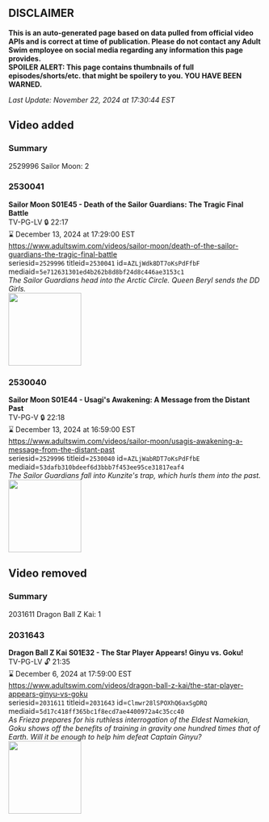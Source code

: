 ## DISCLAIMER
**This is an auto-generated page based on data pulled from official video APIs and is correct at time of publication. Please do not contact any Adult Swim employee on social media regarding any information this page provides.**  
**SPOILER ALERT: This page contains thumbnails of full episodes/shorts/etc. that might be spoilery to you. YOU HAVE BEEN WARNED.**  

_Last Update: November 22, 2024 at 17:30:44 EST_
## Video added
### Summary
2529996 Sailor Moon: 2  
### 2530041
**Sailor Moon S01E45 - Death of the Sailor Guardians: The Tragic Final Battle**  
TV-PG-LV 🔒 22:17  
⌛ December 13, 2024 at 17:29:00 EST  
https://www.adultswim.com/videos/sailor-moon/death-of-the-sailor-guardians-the-tragic-final-battle  
seriesid=`2529996` titleid=`2530041` id=`AZLjWdk8DT7oKsPdFfbF` mediaid=`5e712631301ed4b262b8d8bf24d8c446ae3153c1`  
_The Sailor Guardians head into the Arctic Circle. Queen Beryl sends the DD Girls._  
<a href="https://media.cdn.adultswim.com/uploads/20241108/thumbnails/2_24118222405-SailorMoon-Ep045-1920x1080..jpg"><img src="https://media.cdn.adultswim.com/uploads/20241108/thumbnails/2_24118222405-SailorMoon-Ep045-1920x1080..jpg" height="144px" /></a>
### 2530040
**Sailor Moon S01E44 - Usagi's Awakening: A Message from the Distant Past**  
TV-PG-V 🔒 22:18  
⌛ December 13, 2024 at 16:59:00 EST  
https://www.adultswim.com/videos/sailor-moon/usagis-awakening-a-message-from-the-distant-past  
seriesid=`2529996` titleid=`2530040` id=`AZLjWabRDT7oKsPdFfbE` mediaid=`53dafb310bdeef6d3bbb7f453ee95ce31817eaf4`  
_The Sailor Guardians fall into Kunzite's trap, which hurls them into the past._  
<a href="https://media.cdn.adultswim.com/uploads/20241108/thumbnails/2_24118221341-SailorMoon-Ep044-1920x1080..jpg"><img src="https://media.cdn.adultswim.com/uploads/20241108/thumbnails/2_24118221341-SailorMoon-Ep044-1920x1080..jpg" height="144px" /></a>
## Video removed
### Summary
2031611 Dragon Ball Z Kai: 1  
### 2031643
**Dragon Ball Z Kai S01E32 - The Star Player Appears! Ginyu vs. Goku!**  
TV-PG-LV 🔓 21:35  
⌛ December 6, 2024 at 17:59:00 EST  
https://www.adultswim.com/videos/dragon-ball-z-kai/the-star-player-appears-ginyu-vs-goku  
seriesid=`2031611` titleid=`2031643` id=`Clmwr28lSPOXhQ6axSgDRQ` mediaid=`5d17c418ff365bc1f8ecd7ae4400972a4c35cc40`  
_As Frieza prepares for his ruthless interrogation of the Eldest Namekian, Goku shows off the benefits of training in gravity one hundred times that of Earth. Will it be enough to help him defeat Captain Ginyu?_  
<a href="https://i.cdn.turner.com/adultswim/big/video/the-star-player-appears-ginyu-vs-goku/dragonballzkai_cc_032_pt2.jpg"><img src="https://i.cdn.turner.com/adultswim/big/video/the-star-player-appears-ginyu-vs-goku/dragonballzkai_cc_032_pt2.jpg" height="144px" /></a>
